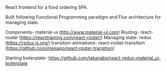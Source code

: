 
React frontend for a food ordering SPA.

Built following Functional Programming paradigm and Flux architecture for managing state.

Components- material-ui (http://www.material-ui.com)
Routing- react-router (https://reacttraining.com/react-router/)
Managing state- redux (https://redux.js.org/)
transition animations- react-router-transition (https://github.com/maisano/react-router-transition)

Starting boilerplate- https://github.com/takanabe/react-redux-material_ui-boilerplate
